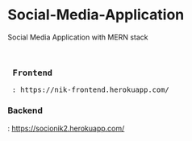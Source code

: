 # Social-Media-Application
Social Media Application with MERN stack

 <pre> <h3> Frontend </h3> : https://nik-frontend.herokuapp.com/ </pre>
 <span> <h3> Backend  </h3> : https://socionik2.herokuapp.com/ </span>

